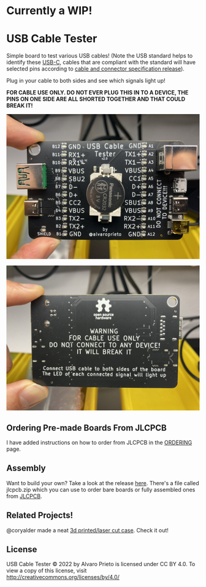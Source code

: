 # Currently a WIP!

# USB Cable Tester

Simple board to test various USB cables! (Note the USB standard helps to identify these [USB-C](https://www.usb.org/usb-type-cr-cable-and-connector-specification), cables that are compliant with the standard will have selected pins according to [cable and connector specification release](https://www.usb.org/sites/default/files/USB%20Type-C%202.2%20Release%20202210%20%281%29.zip)). 

Plug in your cable to both sides and see which signals light up!

**FOR CABLE USE ONLY. DO NOT EVER PLUG THIS IN TO A DEVICE, THE PINS ON ONE SIDE ARE ALL SHORTED TOGETHER AND THAT COULD BREAK IT!**

![Board Front](img/front.jpg)

![Board Back](img/back.jpg)

## Ordering Pre-made Boards From JLCPCB
I have added instructions on how to order from JLCPCB in the [ORDERING](ORDERING.md) page.

## Assembly
Want to build your own? Take a look at the release [here](https://github.com/alvarop/usb_c_cable_tester/releases/tag/v2.0). There's a file called jlcpcb.zip which you can use to order bare boards or fully assembled ones from [JLCPCB](https://jlcpcb.com/).

## Related Projects!
@coryalder made a neat [3d printed/laser cut case](https://github.com/coryalder/usb-c-tester-case). Check it out!

## License
USB Cable Tester © 2022 by Alvaro Prieto is licensed under CC BY 4.0. To view a copy of this license, visit http://creativecommons.org/licenses/by/4.0/
